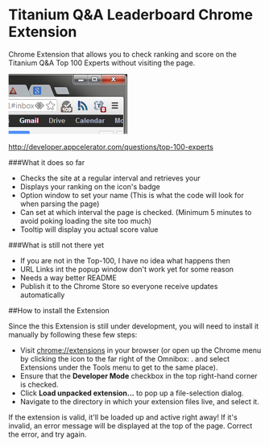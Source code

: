 Titanium Q&A Leaderboard Chrome Extension
==================================================

Chrome Extension that allows you to check ranking and score on the Titanium Q&amp;A Top 100 Experts without visiting the page.

[![Screenshot](https://github.com/TheBrousse/ti-qa-leaderboard/raw/master/screenshot.png)](https://github.com/TheBrousse/ti-qa-leaderboard/raw/master/screenshot.png)

http://developer.appcelerator.com/questions/top-100-experts

###What it does so far
- Checks the site at a regular interval and retrieves your
- Displays your ranking on the icon's badge
- Option window to set your name (This is what the code will look for when parsing the page)
- Can set at which interval the page is checked. (Minimum 5 minutes to avoid poking loading the site too much)
- Tooltip will display you actual score value

###What is still not there yet
- If you are not in the Top-100, I have no idea what happens then
- URL Links int the popup window don't work yet for some reason
- Needs a way better README
- Publish it to the Chrome Store so everyone receive updates automatically

##How to install the Extension

Since the this Extension is still under development, you will need to install it manually by following these few steps:

- Visit [chrome://extensions](chrome://extensions) in your browser (or open up the Chrome menu by clicking the icon to the far right of the Omnibox: . and select Extensions under the Tools menu to get to the same place).
- Ensure that the **Developer Mode** checkbox in the top right-hand corner is checked.
- Click **Load unpacked extension…** to pop up a file-selection dialog.
- Navigate to the directory in which your extension files live, and select it.

If the extension is valid, it'll be loaded up and active right away! If it's invalid, an error message will be displayed at the top of the page. Correct the error, and try again.